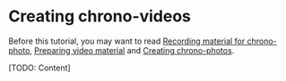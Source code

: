 # Creating chrono-videos

Before this tutorial, you may want to read
[Recording material for chrono-photo](tutorial_recording.md),
[Preparing video material](tutorial_prepare.md)
and [Creating chrono-photos](tutorial_photos.md).

[TODO: Content]
